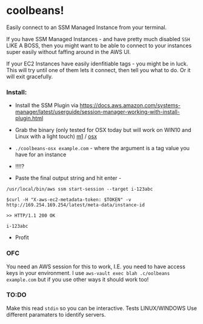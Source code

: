 # coolbeans!
Easily connect to an SSM Managed Instance from your terminal.

If you have SSM Managed Instances - and have pretty much disabled `SSH` LIKE A BOSS, then you might want to be able to connect to your instances super easily without faffing around in the AWS UI.

If your EC2 Instances have easily idenfitiable tags - you might be in luck. This will try until one of them lets it connect, then tell you what to do. Or it will exit gracefully.

### Install:

* Install the SSM Plugin via https://docs.aws.amazon.com/systems-manager/latest/userguide/session-manager-working-with-install-plugin.html

* Grab the binary (only tested for OSX today but will work on WIN10 and Linux with a light touch) [m1](https://github.com/fentonfentonfenton/coolbeans/releases/download/0.0.1/coolbeans-m1) / [osx](https://github.com/fentonfentonfenton/coolbeans/releases/download/0.0.1/coolbeans-osx)

* `./coolbeans-osx example.com` - where the argument is a tag value you have for an instance

* !!!!?

* Paste the final output string and hit enter - 
```Connecting to AWS
/usr/local/bin/aws ssm start-session --target i-123abc

$curl -H "X-aws-ec2-metadata-token: $TOKEN" -v http://169.254.169.254/latest/meta-data/instance-id

>> HTTP/1.1 200 OK

i-123abc
```

* Profit


### OFC

You need an AWS session for this to work, I.E. you need to have access keys in your environment. I use `aws-vault exec blah .c/oolbeans example.com` but if you use other ways it should work too!

### TO:DO

Make this read `stdin` so you can be interactive.
Tests
LINUX/WINDOWS
Use different paramaters to identify servers.


